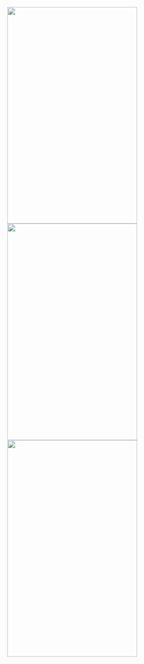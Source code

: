 <p float="left">
<img src="https://user-images.githubusercontent.com/25272828/125146428-6e49af00-e12e-11eb-8899-ac047a5fcf29.gif" width="300" height="500">
<img src="https://user-images.githubusercontent.com/25272828/125145783-6a685d80-e12b-11eb-949e-ff8ad45387b8.gif" width="300" height="500">
<img src="https://user-images.githubusercontent.com/25272828/125146113-fb8c0400-e12c-11eb-8c3a-f6a72c36ca28.gif" width="300" height="500">
</p>
